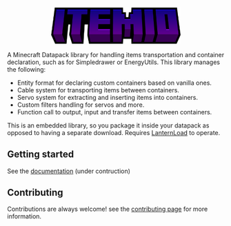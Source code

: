 <p align="center">
<img src="https://github.com/edayot/ItemIO/blob/master/docs/assets/banner.png?raw=true" width="300">
</p>

A Minecraft Datapack library for handling items transportation and container declaration, such as for Simpledrawer or EnergyUtils. This library manages the following:
* Entity format for declaring custom containers based on vanilla ones.
* Cable system for transporting items between containers.
* Servo system for extracting and inserting items into containers.
* Custom filters handling for servos and more.
* Function call to output, input and transfer items between containers.

This is an embedded library, so you package it inside your datapack as opposed to having a separate download. Requires [LanternLoad](https://github.com/LanternMC/load) to operate.



## Getting started

See the [documentation](https://edayot.github.io/ItemIO/html/index.html) (under contruction)

## Contributing

Contributions are always welcome! see the [contributing page](https://edayot.github.io/ItemIO/html/contributing.html) for more information.